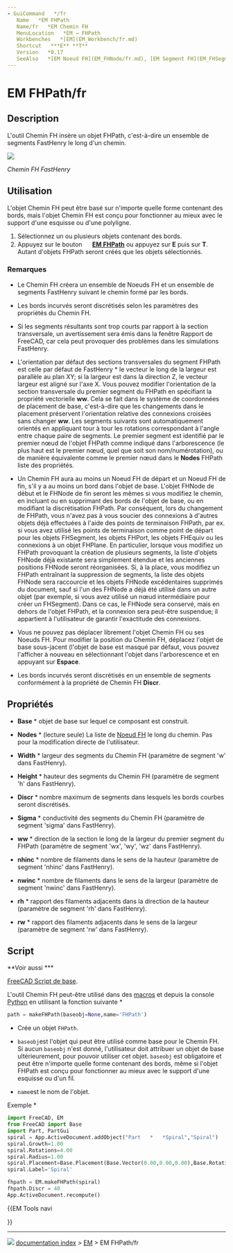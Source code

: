 ```yaml
---
- GuiCommand   */fr
   Name   *EM FHPath
   Name/fr   *EM Chemin FH
   MenuLocation   *EM → FHPath
   Workbenches   *[EM](EM_Workbench/fr.md)
   Shortcut   ***E** **T**
   Version   *0.17
   SeeAlso   *[EM Noeud FH](EM_FHNode/fr.md), [EM Segment FH](EM_FHSegment/fr.md)
---
```


# EM FHPath/fr

## Description

L\'outil Chemin FH insère un objet FHPath, c\'est-à-dire un ensemble de segments FastHenry le long d\'un chemin.

![](images/EM_FHPath_Example.png )



*Chemin FH FastHenry*

## Utilisation

L\'objet Chemin FH peut être basé sur n\'importe quelle forme contenant des bords, mais l\'objet Chemin FH est conçu pour fonctionner au mieux avec le support d\'une esquisse ou d\'une polyligne.

1.  Sélectionnez un ou plusieurs objets contenant des bords.
2.  Appuyez sur le bouton **<img src="images/EM_FHPath.svg" width=16px> [EM FHPath](EM_FHPath/fr.md)** ou appuyez sur **E** puis sur **T**. Autant d\'objets FHPath seront créés que les objets sélectionnés.

### Remarques

-   Le Chemin FH créera un ensemble de Noeuds FH et un ensemble de segments FastHenry suivant le chemin formé par les bords.

-   Les bords incurvés seront discrétisés selon les paramètres des propriétés du Chemin FH.

-   Si les segments résultants sont trop courts par rapport à la section transversale, un avertissement sera émis dans la fenêtre Rapport de FreeCAD, car cela peut provoquer des problèmes dans les simulations FastHenry.

-   L\'orientation par défaut des sections transversales du segment FHPath est celle par défaut de FastHenry   * le vecteur le long de la largeur est parallèle au plan XY; si la largeur est dans la direction Z, le vecteur largeur est aligné sur l\'axe X. Vous pouvez modifier l\'orientation de la section transversale du premier segment du FHPath en spécifiant la propriété vectorielle **ww**. Cela se fait dans le système de coordonnées de placement de base, c\'est-à-dire que les changements dans le placement préservent l\'orientation relative des connexions croisées sans changer **ww**. Les segments suivants sont automatiquement orientés en appliquant tour à tour les rotations correspondant à l\'angle entre chaque paire de segments. Le premier segment est identifié par le premier nœud de l\'objet FHPath comme indiqué dans l\'arborescence (le plus haut est le premier nœud, quel que soit son nom/numérotation), ou de manière équivalente comme le premier nœud dans le **Nodes** FHPath liste des propriétés.

-   Un Chemin FH aura au moins un Noeud FH de départ et un Noeud FH de fin, s\'il y a au moins un bord dans l\'objet de base. L\'objet FHNode de début et le FHNode de fin seront les mêmes si vous modifiez le chemin, en incluant ou en supprimant des bords de l\'objet de base, ou en modifiant la discrétisation FHPath. Par conséquent, lors du changement de FHPath, vous n\'avez pas à vous soucier des connexions à d\'autres objets déjà effectuées à l\'aide des points de terminaison FHPath, par ex. si vous avez utilisé les points de terminaison comme point de départ pour les objets FHSegment, les objets FHPort, les objets FHEquiv ou les connexions à un objet FHPlane. En particulier, lorsque vous modifiez un FHPath provoquant la création de plusieurs segments, la liste d\'objets FHNode déjà existante sera simplement étendue et les anciennes positions FHNode seront réorganisées. Si, à la place, vous modifiez un FHPath entraînant la suppression de segments, la liste des objets FHNode sera raccourcie et les objets FHNode excédentaires supprimés du document, sauf si l\'un des FHNode a déjà été utilisé dans un autre objet (par exemple, si vous avez utilisé un nœud intermédiaire pour créer un FHSegment). Dans ce cas, le FHNode sera conservé, mais en dehors de l\'objet FHPath, et la connexion sera peut-être suspendue; il appartient à l\'utilisateur de garantir l\'exactitude des connexions.

-   Vous ne pouvez pas déplacer librement l\'objet Chemin FH ou ses Noeuds FH. Pour modifier la position du Chemin FH, déplacez l\'objet de base sous-jacent (l\'objet de base est masqué par défaut, vous pouvez l\'afficher à nouveau en sélectionnant l\'objet dans l\'arborescence et en appuyant sur **Espace**.

-   Les bords incurvés seront discrétisés en un ensemble de segments conformément à la propriété de Chemin FH **Discr**.

## Propriétés

-    **Base**   * objet de base sur lequel ce composant est construit.

-    **Nodes**   * (lecture seule) La liste de [Noeud FH](EM_FHNode/fr.md) le long du chemin. Pas pour la modification directe de l\'utilisateur.

-    **Width**   * largeur des segments du Chemin FH (paramètre de segment \'w\' dans FastHenry).

-    **Height**   * hauteur des segments du Chemin FH (paramètre de segment \'h\' dans FastHenry).

-    **Discr**   * nombre maximum de segments dans lesquels les bords courbes seront discrétisés.

-    **Sigma**   * conductivité des segments du Chemin FH (paramètre de segment \'sigma\' dans FastHenry).

-    **ww**   * direction de la section le long de la largeur du premier segment du FHPath (paramètre de segment \'wx\', \'wy\', \'wz\' dans FastHenry).

-    **nhinc**   * nombre de filaments dans le sens de la hauteur (paramètre de segment \'nhinc\' dans FastHenry).

-    **nwinc**   * nombre de filaments dans le sens de la largeur (paramètre de segment \'nwinc\' dans FastHenry).

-    **rh**   * rapport des filaments adjacents dans la direction de la hauteur (paramètre de segment \'rh\' dans FastHenry).

-    **rw**   * rapport des filaments adjacents dans le sens de la largeur (paramètre de segment \'rw\' dans FastHenry).

## Script


**Voir aussi   ***

[FreeCAD Script de base](FreeCAD_Scripting_Basics/fr.md).

L\'outil Chemin FH peut-être utilisé dans des [macros](Macros/fr.md) et depuis la console [Python](Python/fr.md) en utilisant la fonction suivante   *


```python
path = makeFHPath(baseobj=None,name='FHPath')
```

-   Crée un objet `FHPath`.

-    `baseobj`est l\'objet qui peut être utilisé comme base pour le Chemin FH. Si aucun `baseobj` n\'est donné, l\'utilisateur doit attribuer un objet de base ultérieurement, pour pouvoir utiliser cet objet. `baseobj` est obligatoire et peut être n\'importe quelle forme contenant des bords, même si l\'objet FHPath est conçu pour fonctionner au mieux avec le support d\'une esquisse ou d\'un fil.

-    `name`est le nom de l\'objet.

Exemple   *


```python
import FreeCAD, EM
from FreeCAD import Base
import Part, PartGui
spiral = App.ActiveDocument.addObject("Part   *   *Spiral","Spiral")
spiral.Growth=1.00
spiral.Rotations=4.00
spiral.Radius=1.00
spiral.Placement=Base.Placement(Base.Vector(0.00,0.00,0.00),Base.Rotation(0.00,0.00,0.00,1.00))
spiral.Label='Spiral'

fhpath = EM.makeFHPath(spiral)
fhpath.Discr = 40
App.ActiveDocument.recompute()
```





{{EM Tools navi

}}



---
![](images/Right_arrow.png) [documentation index](../README.md) > [EM](Category_EM.md) > EM FHPath/fr
